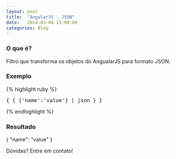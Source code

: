 ```yaml
---
layout: post
title:  "AngularJS - JSON"
date:   2014-03-04 13:00:00
categories: Blog
---
```


<h3>O que é?</h3>
Filtro que transforma os objetos do AngualarJS para formato JSON.

<h3>Exemplo</h3>
{% highlight ruby %}
<div ng-app>
  <script src="angular.min.js"></script>    
  <div>    
  	<pre>{ { {'name':'value'} | json } }</pre>        
  </div>
</div>
{% endhighlight %}

<h3>Resultado</h3>
{
  "name": "value"
}

Dúvidas? Entre em contato!
